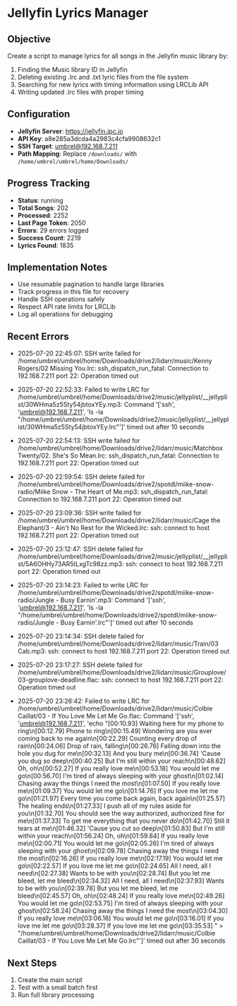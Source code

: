 # Jellyfin Lyrics Manager

## Objective
Create a script to manage lyrics for all songs in the Jellyfin music library by:
1. Finding the Music library ID in Jellyfin
2. Deleting existing .lrc and .txt lyric files from the file system
3. Searching for new lyrics with timing information using LRCLib API
4. Writing updated .lrc files with proper timing

## Configuration
- **Jellyfin Server**: https://jellyfin.jpc.io
- **API Key**: a8e285a3dcda4a2983c4cfa9908632c1
- **SSH Target**: umbrel@192.168.7.211
- **Path Mapping**: Replace `/downloads/` with `/home/umbrel/umbrel/home/Downloads/`

## Progress Tracking
- **Status**: running
- **Total Songs**: 202
- **Processed**: 2252
- **Last Page Token**: 2050
- **Errors**: 29 errors logged
- **Success Count**: 2219
- **Lyrics Found**: 1835

## Implementation Notes
- Use resumable pagination to handle large libraries
- Track progress in this file for recovery
- Handle SSH operations safely
- Respect API rate limits for LRCLib
- Log all operations for debugging

## Recent Errors
- 2025-07-20 22:45:07: SSH write failed for /home/umbrel/umbrel/home/Downloads/drive2/lidarr/music/Kenny Rogers/02 Missing You.lrc: ssh_dispatch_run_fatal: Connection to 192.168.7.211 port 22: Operation timed out

- 2025-07-20 22:52:33: Failed to write LRC for /home/umbrel/umbrel/home/Downloads/drive2/music/jellyplist/__jellyplist/30WHma5z5Sty54jbtoxYEy.mp3: Command '['ssh', 'umbrel@192.168.7.211', 'ls -la "/home/umbrel/umbrel/home/Downloads/drive2/music/jellyplist/__jellyplist/30WHma5z5Sty54jbtoxYEy.lrc"']' timed out after 10 seconds
- 2025-07-20 22:54:13: SSH write failed for /home/umbrel/umbrel/home/Downloads/drive2/lidarr/music/Matchbox Twenty/02. She's So Mean.lrc: ssh_dispatch_run_fatal: Connection to 192.168.7.211 port 22: Operation timed out

- 2025-07-20 22:59:54: SSH delete failed for /home/umbrel/umbrel/home/Downloads/drive2/spotdl/miike-snow-radio/Miike Snow - The Heart of Me.mp3: ssh_dispatch_run_fatal: Connection to 192.168.7.211 port 22: Operation timed out

- 2025-07-20 23:09:36: SSH write failed for /home/umbrel/umbrel/home/Downloads/drive2/lidarr/music/Cage the Elephant/3 - Ain't No Rest for the Wicked.lrc: ssh: connect to host 192.168.7.211 port 22: Operation timed out

- 2025-07-20 23:12:47: SSH delete failed for /home/umbrel/umbrel/home/Downloads/drive2/music/jellyplist/__jellyplist/5A6OHHy73AR5tLxgTc98zz.mp3: ssh: connect to host 192.168.7.211 port 22: Operation timed out

- 2025-07-20 23:14:23: Failed to write LRC for /home/umbrel/umbrel/home/Downloads/drive2/spotdl/miike-snow-radio/Jungle - Busy Earnin'.mp3: Command '['ssh', 'umbrel@192.168.7.211', 'ls -la "/home/umbrel/umbrel/home/Downloads/drive2/spotdl/miike-snow-radio/Jungle - Busy Earnin\'.lrc"']' timed out after 10 seconds
- 2025-07-20 23:14:34: SSH delete failed for /home/umbrel/umbrel/home/Downloads/drive2/lidarr/music/Train/03 Cab.mp3: ssh: connect to host 192.168.7.211 port 22: Operation timed out

- 2025-07-20 23:17:27: SSH delete failed for /home/umbrel/umbrel/home/Downloads/drive2/lidarr/music/Grouplove/03-grouplove-deadline.flac: ssh: connect to host 192.168.7.211 port 22: Operation timed out

- 2025-07-20 23:26:42: Failed to write LRC for /home/umbrel/umbrel/home/Downloads/drive2/lidarr/music/Colbie Caillat/03 - If You Love Me Let Me Go.flac: Command '['ssh', 'umbrel@192.168.7.211', 'echo "[00:10.93] Waiting here for my phone to ring\n[00:12.79] Phone to ring\n[00:15.49] Wondering are you ever coming back to me again\n[00:22.29] Counting every drop of rain\n[00:24.06] Drop of rain, falling\n[00:26.76] Falling down into the hole you dug for me\n[00:32.13] And you bury me\n[00:36.74] \'Cause you dug so deep\n[00:40.25] But I\'m still within your reach\n[00:48.62] Oh, oh\n[00:52.27] If you really love me\n[00:53.18] You would let me go\n[00:56.70] I\'m tired of always sleeping with your ghost\n[01:02.14] Chasing away the things I need the most\n[01:07.50] If you really love me\n[01:09.37] You would let me go\n[01:14.76] If you love me let me go\n[01:21.97] Every time you come back again, back again\n[01:25.57] The healing ends\n[01:27.33] I push all of my rules aside for you\n[01:32.70] You should see the way authorized, authorized fine for me\n[01:37.33] To get me everything that you never do\n[01:42.70] Still it tears at me\n[01:46.32] \'Cause you cut so deep\n[01:50.83] But I\'m still within your reach\n[01:56.24] Oh, oh\n[01:59.84] If you really love me\n[02:00.71] You would let me go\n[02:05.26] I\'m tired of always sleeping with your ghost\n[02:09.78] Chasing away the things I need the most\n[02:16.26] If you really love me\n[02:17.19] You would let me go\n[02:22.57] If you love me let me go\n[02:24.65] All I need, all I need\n[02:27.38] Wants to be with you\n[02:28.74] But you let me bleed, let me bleed\n[02:34.32] All I need, all I need\n[02:37.93] Wants to be with you\n[02:39.78] But you let me bleed, let me bleed\n[02:45.57] Oh, oh\n[02:48.24] If you really love me\n[02:49.26] You would let me go\n[02:53.75] I\'m tired of always sleeping with your ghost\n[02:58.24] Chasing away the things I need the most\n[03:04.30] If you really love me\n[03:06.16] You would let me go\n[03:16.01] If you love me let me go\n[03:28.37] If you love me let me go\n[03:35.53] " > "/home/umbrel/umbrel/home/Downloads/drive2/lidarr/music/Colbie Caillat/03 - If You Love Me Let Me Go.lrc"']' timed out after 30 seconds

## Next Steps
1. Create the main script
2. Test with a small batch first
3. Run full library processing
